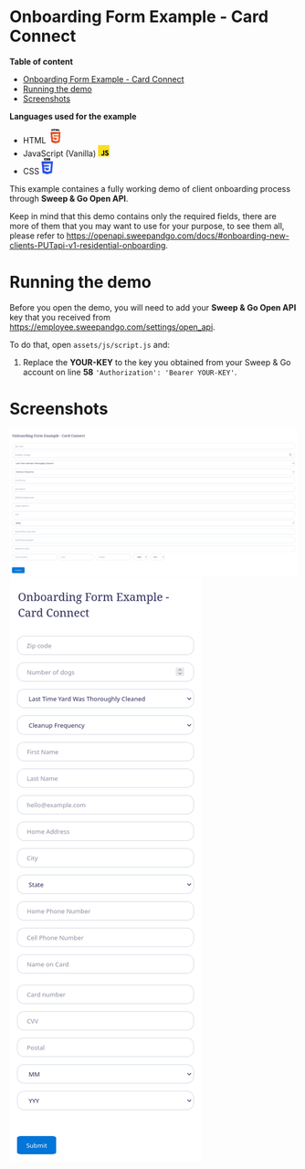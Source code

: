 # Onboarding Form Example - Card Connect
**Table of content**
- [Onboarding Form Example - Card Connect](#onboarding-form-example---card-connect)
- [Running the demo](#running-the-demo)
- [Screenshots](#screenshots)

**Languages used for the example**
- HTML <img src="./assets/screenshots/html5.svg" width="25">
- JavaScript (Vanilla) <img src="./assets/screenshots/javascript.svg" width="20">
- CSS <img src="./assets/screenshots/css3.svg" width="20">


This example containes a fully working demo of client onboarding process through **Sweep & Go Open API**.

Keep in mind that this demo contains only the required fields, there are more of them that you may want to use for your purpose, to see them all, please refer to https://openapi.sweepandgo.com/docs/#onboarding-new-clients-PUTapi-v1-residential-onboarding.

# Running the demo
Before you open the demo, you will need to add your **Sweep & Go Open API** key that you received from https://employee.sweepandgo.com/settings/open_api.

To do that, open `assets/js/script.js` and:
1. Replace the **YOUR-KEY** to the key you obtained from your Sweep & Go account on line **58** `'Authorization': 'Bearer YOUR-KEY'`.


# Screenshots
![Web](assets/screenshots/onboarding-example-card-connect.png)
![Mobile](assets/screenshots/onboarding-example-card-connect-mobile.png)
